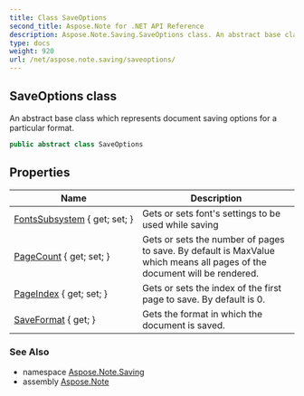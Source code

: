 ```yaml
---
title: Class SaveOptions
second_title: Aspose.Note for .NET API Reference
description: Aspose.Note.Saving.SaveOptions class. An abstract base class which represents document saving options for a particular format
type: docs
weight: 920
url: /net/aspose.note.saving/saveoptions/
---
```

## SaveOptions class

An abstract base class which represents document saving options for a particular format.

```csharp
public abstract class SaveOptions
```

## Properties

| Name | Description |
| --- | --- |
| [FontsSubsystem](../../aspose.note.saving/saveoptions/fontssubsystem/) { get; set; } | Gets or sets font's settings to be used while saving |
| [PageCount](../../aspose.note.saving/saveoptions/pagecount/) { get; set; } | Gets or sets the number of pages to save. By default is MaxValue which means all pages of the document will be rendered. |
| [PageIndex](../../aspose.note.saving/saveoptions/pageindex/) { get; set; } | Gets or sets the index of the first page to save. By default is 0. |
| [SaveFormat](../../aspose.note.saving/saveoptions/saveformat/) { get; } | Gets the format in which the document is saved. |

### See Also

* namespace [Aspose.Note.Saving](../../aspose.note.saving/)
* assembly [Aspose.Note](../../)


